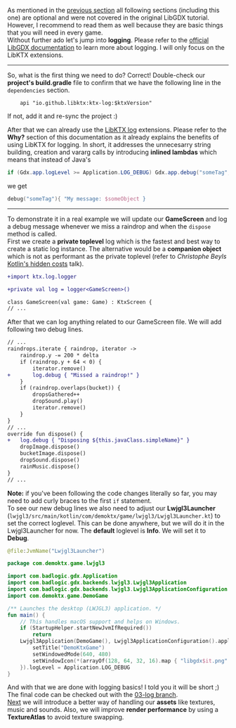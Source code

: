 As mentioned in the [previous section](https://github.com/Quillraven/SimpleKtxGame/wiki/Graphics-and-Collections) all following sections (including this one) are optional and were not covered in the original LibGDX tutorial. However, I recommend to read them as well because they are basic things that you will need in every game. <br>
Without further ado let's jump into **logging**. Please refer to the [official LibGDX documentation](https://github.com/libgdx/libgdx/wiki/Logging) to learn more about logging. I will only focus on the LibKTX extensions.

***

So, what is the first thing we need to do? Correct! Double-check our **project's build.gradle** file to confirm that we have the following line in the `dependencies` section.

```Gradle
    api "io.github.libktx:ktx-log:$ktxVersion"
```
If not, add it and re-sync the project :)

After that we can already use the [LibKTX log](https://github.com/libktx/ktx/blob/master/log/README.md) extensions. Please refer to the **Why?** section of this documentation as it already explains the benefits of using LibKTX for logging. In short, it addresses the unnecesarry string building, creation and vararg calls by introducing **inlined lambdas** which means that instead of Java's

```Java
if (Gdx.app.logLevel >= Application.LOG_DEBUG) Gdx.app.debug("someTag", "My message: " + someObject);
```

we get

```Kotlin
debug("someTag"){ "My message: $someObject }
```

***

To demonstrate it in a real example we will update our **GameScreen** and log a debug message whenever we miss a raindrop and when the `dispose` method is called. <br>
First we create a **private toplevel** log which is the fastest and best way to create a static log instance. The alternative would be a **companion object** which is not as performant as the private toplevel (refer to _Christophe Beyls_ [Kotlin's hidden costs](https://www.youtube.com/watch?v=xaVLJmTf1kA) talk). <br>

```Diff
+import ktx.log.logger

+private val log = logger<GameScreen>()

class GameScreen(val game: Game) : KtxScreen {
// ...
```

After that we can log anything related to our GameScreen file. We will add following two debug lines.

```Diff
// ...
raindrops.iterate { raindrop, iterator ->
    raindrop.y -= 200 * delta
    if (raindrop.y + 64 < 0) {
        iterator.remove()
+       log.debug { "Missed a raindrop!" }
    }
    if (raindrop.overlaps(bucket)) {
        dropsGathered++
        dropSound.play()
        iterator.remove()
    }
}
// ...
override fun dispose() {
+   log.debug { "Disposing ${this.javaClass.simpleName}" }
    dropImage.dispose()
    bucketImage.dispose()
    dropSound.dispose()
    rainMusic.dispose()
}
// ...
```
**Note:** if you've been following the code changes literally so far, you may need to add curly braces to the first `if` statement. <br>
To see our new debug lines we also need to adjust our **Lwjgl3Launcher** (`lwjgl3/src/main/kotlin/com/demoktx/game/lwjgl3/Lwjgl3Launcher.kt`) to set the correct loglevel. This can be done anywhere, but we will do it in the Lwjgl3Launcher for now. The **default** loglevel is **Info**. We will set it to **Debug**.

```Kotlin
@file:JvmName("Lwjgl3Launcher")

package com.demoktx.game.lwjgl3

import com.badlogic.gdx.Application
import com.badlogic.gdx.backends.lwjgl3.Lwjgl3Application
import com.badlogic.gdx.backends.lwjgl3.Lwjgl3ApplicationConfiguration
import com.demoktx.game.DemoGame

/** Launches the desktop (LWJGL3) application. */
fun main() {
    // This handles macOS support and helps on Windows.
    if (StartupHelper.startNewJvmIfRequired())
        return
    Lwjgl3Application(DemoGame(), Lwjgl3ApplicationConfiguration().apply {
        setTitle("DemoKtxGame")
        setWindowedMode(640, 480)
        setWindowIcon(*(arrayOf(128, 64, 32, 16).map { "libgdx$it.png" }.toTypedArray()))
    }).logLevel = Application.LOG_DEBUG
}
```

And with that we are done with logging basics! I told you it will be short ;) The final code can be checked out with the [03-log branch](https://github.com/Quillraven/SimpleKtxGame/tree/03-log).<br>
[Next](https://github.com/Quillraven/SimpleKtxGame/wiki/Assets-and-TextureAtlas) we will introduce a better way of handling our **assets** like textures, music and sounds. Also, we will improve **render performance** by using a **TextureAtlas** to avoid texture swapping.
